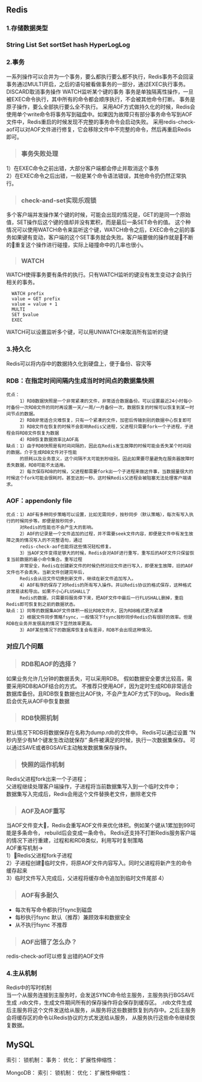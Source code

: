 ## **Redis**
### 1.存储数据类型
### String List Set sortSet hash HyperLogLog  
### 2.事务
一系列操作可以合并为一个事务，要么都执行要么都不执行，Redis事务不会回滚
事务通过MULTI开启，之后的语句被看做事务的一部分，通过EXEC执行事务。
DISCARD取消事务操作
WATCH监听某个键的事务
事务是单独隔离性操作，一旦被EXEC命令执行，其中所有的命令都会顺序执行，不会被其他命令打断。
事务是原子操作，要么全部执行要么全不执行。
采用AOF方式做持久化的时候，Redis会使用单个write命令将事务写到磁盘中。如果因为故障只有部分事务命令写到AOF文件中，Redis重启的时候发现不完整的事务命令会启动失败。
采用redis-check-aof可以对AOF文件进行修复，它会移除文件中不完整的命令，然后再重启Redis即可。
> ### 事务失败处理  
1）在EXEC命令之前出错，大部分客户端都会停止并取消这个事务  
2）在EXEC命令之后出错，一般是某个命令语法错误，其他命令扔仍然正常执行。  
> ### check-and-set实现乐观锁  
多个客户端并发操作某个键的时候，可能会出现的情况是，GET的是同一个原始值，SET操作后这个键的值却并没有累积，而是最后一条SET命令的值。
这个种情况可以使用WATCH命令来监听这个键，WATCH命令之后，EXEC命令之前的事务如果键有变动，客户端的这个SET事务就会失败。客户端要做的操作就是不断的重复这个操作进行碰撞，实际上碰撞命中的几率也很小。
> ### WATCH
WATCH使得事务要有条件的执行。只有WATCH监听的键没有发生变动才会执行相关的事务。
```
  WATCH prefix
  value = GET prefix
  value = value + 1
  MULTI
  SET $value
  EXEC
```
WATCH可以设置监听多个键，可以用UNWATCH来取消所有监听的键
### 3.持久化
Redis可以将内存中的数据持久化到硬盘上，便于备份、容灾等
### RDB：在指定时间间隔内生成当时时间点的数据集快照
    优点：  
         1）RDB数据快照是一个非常紧凑的文件，非常适合数据备份。可以设置最近24小时每小时备份一次RDB文件的同时再设置一天/一周/一月备份一次，数据恢复的时候可以恢复到某一时间节点的数据。
         2）RDB非常适合灾难恢复，只有一个紧凑的文件，加密后传输到别的数据中心恢复即可
         3）RDB文件在恢复的时候不会影响Redis父进程，父进程只需要fork一个子进程，子进程会将RDB文件恢复为数据
         4）RDB恢复数据效率比AOF高
    缺点：1）由于RDB快照是有时间间隔的，因此在Redis发生故障的时候可能会丢失某个时间段的数据。介于生成RDB文件对于性能
         的损耗以及业务意义，这个间隔不太可能到秒级别。因此如果要尽量避免在服务器故障时丢失数据，RDB可能不太适用。
         2）每次保存RDB的时候，父进程都需要fork出一个子进程来做这件事，当数据量很大的时候这个fork可能会很耗时。甚至达到一秒。这时候Redis父进程会被阻塞无法处理客户端请求。
### AOF：appendonly file
    优点：1）AOF有多种同步策略可以设置，比如无需同步，按秒同步（默认策略），每次有写入执行的时候同步等。即便是按秒同步，
         对Redis的性能也不会产生大的影响。
         2）AOF的记录是一个文件追加的过程，并不需要seek文件内容，即便是文件中有发生故障之类的情况写入的不完整语句，通过
         redis-check-aof也能将这些情况轻松修复。
         3）当AOF文件变得足够大的时候，Redis会对AOF进行重写，重写后的AOF文件只保留恢复当前数据的最小命令集合。重写过程
         非常安全，Redis在创建新文件的时候仍然对旧文件进行写入，即便发生故障，旧的AOF文件也不会丢失。当新文件创建完毕后，
         Redis会从旧文件切换到新文件，继续在新文件追加写入。
         4）AOF有序的保存了对Redis的所有写入操作。并以Redis协议的格式保存，这种格式非常易读和导出。如果不小心FLUSHALL了
         Redis的数据，只需要将服务停下来，把AOF文件中最后一行FLUSHALL删掉，重启Redis即可恢复到之前的数据状态。
    缺点：1）同等的数据集AOF文件体积一般比RDB文件大，因为RDB格式更为紧凑
         2）根据文件同步策略fsync，一般情况下fsync按秒同步Redis仍有很好的效率。但是RDB在业务并发很高的情况下显然效率更高。
         3）AOF某些情况下的数据库恢复会有差异，RDB不会出现这种情况。
### 对应几个问题
> ### RDB和AOF的选择？ 
如果业务允许几分钟的数据丢失，可以采用RDB。
假如数据安全要求比较高，需要采用RDB和AOF结合的方式。
不推荐只使用AOF，因为定时生成RDB非常适合数据库备份。且RDB恢复数据也比AOF快，不会产生AOF方式下的bug。
Redis重启会优先从AOF中恢复数据
> ### RDB快照机制
默认情况下RDB将数据保存在名称为dump.rdb的文件中。
Redis可以通过设置 “N秒内至少有M个键发生改动就保存” 条件被满足的时候，执行一次数据集保存。
可以通过SAVE或者BGSAVE主动触发数据集保存操作。

> ### 快照的运作机制  
Redis父进程fork出来一个子进程；  
父进程继续处理客户端操作，子进程将当前数据集写入到一个临时文件中；  
数据集写入完成后，Redis会用这个文件替换老文件，删除老文件
> ### AOF及AOF重写  
当AOF文件变大，Redis会重写AOF文件来优化体积。例如某个键从1累加到99可能是多条命令，
rebuild后会变成一条命令。
Redis还支持不打断Redis服务客户端的情况下进行重建，过程和和RDB类似，利用写时复制策略  
AOF重写机制->  
1）Redis父进程fork子进程  
2）子进程创建临时文件，将原AOF文件内容写入。同时父进程将新产生的命令缓存起来  
3）临时文件写入完成后，父进程将缓存命令追加到临时文件尾部
4）
> ### AOF有多耐久  
* 每次有写命令都执行fsync到磁盘
* 每秒执行fsync 默认（推荐）兼顾效率和数据安全
* 从不执行fsync 不推荐
> ### AOF出错了怎么办？
redis-check-aof可以修复出错的AOF文件

### 4.主从机制
Redis中的写时机制  
当一个从服务连接到主服务时，会发送SYNC命令给主服务，主服务执行BGSAVE生成 .rdb文件，生成文件期间所有的保存操作将会保存到缓存区。
.rdb文件生成后主服务将这个文件发送给从服务，从服务将这些数据恢复到内存中。之后主服务会将缓存区的命令以Redis协议的方式发送给从服务，
从服务执行这些命令继续恢复数据。

## **MySQL**
索引：
锁机制：
事务：
优化：
扩展性伸缩性：

MongoDB：
索引：
锁机制：
优化：
扩展性伸缩性：


